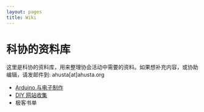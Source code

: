 ```yaml
---
layout: pages
title: Wiki
---
```


# 科协的资料库

这里是科协的资料库，用来整理协会活动中需要的资料。如果想补充内容，或协助编辑，请发邮件到: ahusta[at]ahusta.org

- [Arduino 与电子制作](arduino.html)
- [DIY 网站收集](diy.html)
- 极客书单